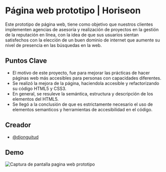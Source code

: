 # Página web prototipo | Horiseon

Este prototipo de página web, tiene como objetivo que nuestros clientes implementen agencias de asesoría y realización de proyectos
en la gestión de la reputación en línea, con la idea de que sus usuarios sientan satisfechos con la elección de un buen dominio de internet
que aumente su nivel de presencia en las búsquedas en la web.

## Puntos Clave

- El motivo de este proyecto, fue para mejorar las prácticas de hacer páginas web más accesibles para personas con capacidades diferentes.
- Se realizó la mejora de la página, haciendola accesible y refactorizando su código HTML5 y CSS3.
- En general, se resuleve la semántica, estructura y descripción de los elementos del HTML5.
- Se llegó a la conclusión de que es estrictamente necesario el uso de elementos semanticos y herramientas de accesibilidad en el código.

## Creador

- [@djonguitud](https://github.com/djonguitud)

## Demo

<img src="./Develop/assets/images/demo-screenshot.png" alt="Captura de pantalla pagina web prototipo">
